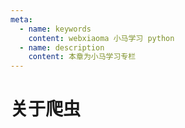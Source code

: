 ```yaml
---
meta:
  - name: keywords
    content: webxiaoma 小马学习 python
  - name: description
    content: 本章为小马学习专栏
---
```


# 关于爬虫


